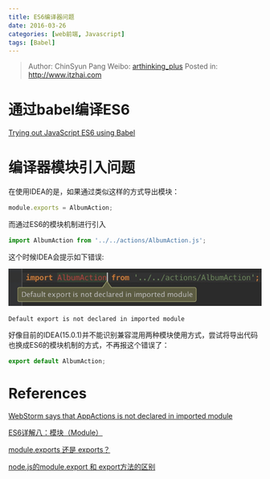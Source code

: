 ```yaml
---
title: ES6编译器问题
date: 2016-03-26
categories: [web前端, Javascript]
tags: [Babel]
---
```


> Author: ChinSyun Pang
> Weibo: [arthinking_plus](http://weibo.com/arthinkingplus)
> Posted in: http://www.itzhai.com

# 通过babel编译ES6

[Trying out JavaScript ES6 using Babel](https://onsen.io/blog/trying-out-javascript-es6-using-babel/)

# 编译器模块引入问题
    
在使用IDEA的是，如果通过类似这样的方式导出模块：

```javascript
module.exports = AlbumAction;
```

而通过ES6的模块机制进行引入

```javascript
import AlbumAction from '../../actions/AlbumAction.js';
```

这个时候IDEA会提示如下错误:

![](https://raw.githubusercontent.com/arthinking/arthinking.github.io/blog/source/_posts/javascript/ES6/media/14589768655985.jpg)

```
Default export is not declared in imported module
```

好像目前的IDEA(15.0.1)并不能识别兼容混用两种模块使用方式，尝试将导出代码也换成ES6的模块机制的方式，不再报这个错误了：

```javascript
export default AlbumAction;
```

# References

[WebStorm says that AppActions is not declared in imported module](https://github.com/darul75/web-react/issues/14)

[ES6详解八：模块（Module）](http://blog.csdn.net/lihongxun945/article/details/49031383)

[module.exports 还是 exports？](http://zihua.li/2012/03/use-module-exports-or-exports-in-node/)

[node.js的module.export 和 export方法的区别](http://blog.csdn.net/cike110120/article/details/12753253)


